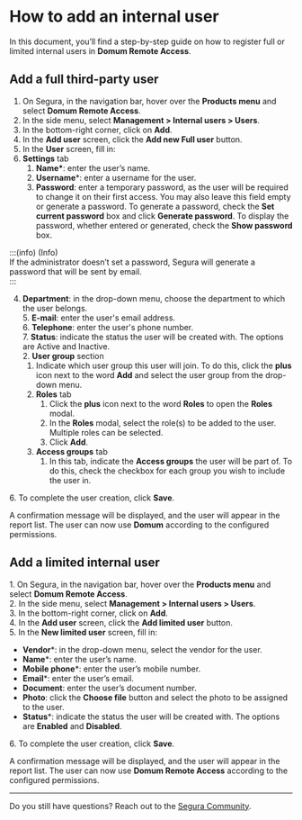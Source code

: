 # How to add an internal user

In this document, you’ll find a step-by-step guide on how to register full or limited internal users in **Domum Remote Access**.

## Add a full third-party user

1. On Segura, in the navigation bar, hover over the **Products menu** and select **Domum Remote Access**.  
2. In the side menu, select **Management \> Internal users \> Users**.  
3. In the bottom-right corner, click on **Add**.  
4. In the **Add user** screen, click the **Add new Full user** button.  
5.  In the **User** screen, fill in:  
   1. **Settings** tab  
      1. **Name\***: enter the user’s name.  
      2. **Username**\*: enter a username for the user.  
      3. **Password**: enter a temporary password, as the user will be required to change it on their first access. You may also leave this field empty or generate a password. To generate a password, check the **Set current password** box and click **Generate password**. To display the password, whether entered or generated, check the **Show password** box.

:::(info) (Info)  
If the administrator doesn’t set a password, Segura will generate a password that will be sent by email.  
:::

4. **Department**: in the drop-down menu, choose the department to which the user belongs.  
   5. **E-mail**: enter the user's email address.  
      6. **Telephone**: enter the user's phone number.  
      7. **Status**: indicate the status the user will be created with. The options are Active and Inactive.  
   2.    **User group** section  
      1.  Indicate which user group this user will join. To do this, click the **plus** icon next to the word **Add** and select the user group from the drop-down menu.  
   3. **Roles** tab  
      1. Click the **plus** icon next to the word **Roles** to open the **Roles** modal.  
      2. In the **Roles** modal, select the role(s) to be added to the user. Multiple roles can be selected.  
      3. Click **Add**.  
   4. **Access groups** tab  
      1. In this tab, indicate the **Access groups** the user will be part of. To do this, check the checkbox for each group you wish to include the user in.

6\. To complete the user creation, click **Save**.

A confirmation message will be displayed, and the user will appear in the report list. The user can now use **Domum** according to the configured permissions.

## Add a limited internal user

1\. On Segura, in the navigation bar, hover over the **Products menu** and select **Domum Remote Access**.   
2\. In the side menu, select **Management \> Internal users \> Users**.  
3\. In the bottom-right corner, click on **Add**.  
4\. In the **Add user** screen, click the **Add limited user** button.  
5\. In the **New limited user** screen, fill in:
- **Vendor**\*: in the drop-down menu, select the vendor for the user.  
- **Name**\*: enter the user’s name.  
- **Mobile phone**\*: enter the user’s mobile number.  
- **Email**\*: enter the user’s email.  
- **Document**: enter the user’s document number.  
- **Photo**: click the **Choose file** button and select the photo to be assigned to the user.  
- **Status**\*: indicate the status the user will be created with. The options are **Enabled** and **Disabled**.

6\. To complete the user creation, click **Save**.

A confirmation message will be displayed, and the user will appear in the report list. The user can now use **Domum Remote Access** according to the configured permissions.

---
Do you still have questions? Reach out to the [Segura Community](https://community.Segura.io/).